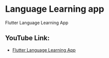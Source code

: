 # Language Learning app

Flutter Language Learning App

## YouTube Link:

- [Flutter Language Learning App](https://youtu.be/lHYGhNtaNRg)
